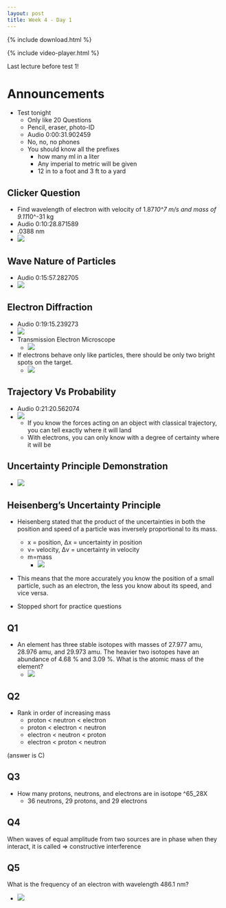 ```yaml
---
layout: post
title: Week 4 - Day 1
---
```


{% include download.html %}

{% include video-player.html %}

<script>
  new AudioNavigator({videoId:"0MOnuG2DncI"});
</script>

Last lecture before test 1!

# Announcements

+ Test tonight
  + Only like 20 Questions
  + Pencil, eraser, photo-ID
  + Audio 0:00:31.902459
  + No, no, no phones
  + You should know all the prefixes
    + how many ml in a liter
    + Any imperial to metric will be given
    + 12 in to a foot and 3 ft to a yard

## Clicker Question

+ Find wavelength of electron with velocity of 1.87*10^7 m/s and mass of 9.11*10^-31 kg
+ Audio 0:10:28.871589
+ .0388 nm
+ ![](../../../assets/2016-09-07-week-4-day-1-0a1c8.png)

## Wave Nature of Particles

+ Audio 0:15:57.282705
+ ![](../../../assets/2016-09-02-week-3-day-3-82d87.png)

## Electron Diffraction

+ Audio 0:19:15.239273
+ ![](../../../assets/2016-09-02-week-3-day-3-3b5ae.png)
+ Transmission Electron Microscope
  + ![](../../../assets/2016-09-02-week-3-day-3-f97f0.png)
+ If electrons behave only like particles, there should be only two bright spots on the target.
  + ![](../../../assets/2016-09-02-week-3-day-3-ce383.png)

## Trajectory Vs Probability

+ Audio 0:21:20.562074
+ ![](../../../assets/2016-09-07-week-4-day-1-35a6e.png)
  + If you know the forces acting on an object with classical trajectory, you can tell exactly where it will land
  + With electrons, you can only know with a degree of certainty where it will be

## Uncertainty Principle Demonstration

+ ![](../../../assets/2016-09-07-week-4-day-1-c39ba.png)

## Heisenberg’s Uncertainty Principle

+ Heisenberg stated that the product of the uncertainties in both the position and speed of a particle was inversely proportional to its mass.
  + x = position, Δx = uncertainty in position
  + v= velocity, Δv = uncertainty in velocity
  + m=mass
    + ![](../../../assets/2016-09-07-week-4-day-1-0243d.png)
+ This means that the more accurately you know the position of a small particle, such as an electron, the less you know about its speed, and vice versa.

+ Stopped short for practice questions

## Q1

+ An element has three stable isotopes with masses of 27.977 amu, 28.976 amu, and 29.973 amu. The heavier two isotopes have an abundance of 4.68 % and 3.09 %. What is the atomic mass of the element?
  + ![](../../../assets/2016-09-07-week-4-day-1-e51b5.png)

## Q2

+ Rank in order of increasing mass
  + proton < neutron < electron
  + proton < electron < neutron
  + electron < neutron < proton
  + electron < proton < neutron

(answer is C)

## Q3

+ How many protons, neutrons, and electrons are in isotope ^65_28X
  + 36 neutrons, 29 protons, and 29 electrons

## Q4

When waves of equal amplitude from two sources are in phase when they interact, it is called => constructive interference

## Q5

What is the frequency of an electron with wavelength 486.1 nm?
  + ![](../../../assets/2016-09-07-week-4-day-1-ff6a6.png)
